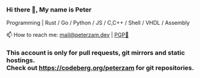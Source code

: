 ### Hi there 👋, My name is Peter

Programming  |  Rust / Go / Python / JS / C,C++ / Shell / VHDL / Assembly

📫 How to reach me: mail@peterzam.dev | [PGP🔑](github.com/peterzam.gpg)

### This account is only for pull requests, git mirrors and static hostings.</br>Check out https://codeberg.org/peterzam for git repositories.
